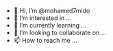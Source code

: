 - 👋 Hi, I’m @mohamed7mido
- 👀 I’m interested in ...
- 🌱 I’m currently learning ...
- 💞️ I’m looking to collaborate on ...
- 📫 How to reach me ...

<!---
mohamed7mido/mohamed7mido is a ✨ special ✨ repository because its `README.md` (this file) appears on your GitHub profile.
You can click the Preview link to take a look at your changes.
--->
